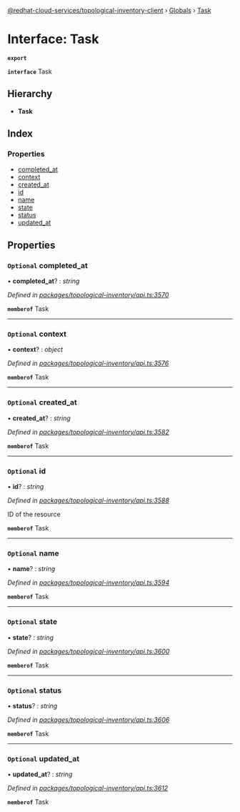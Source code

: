 [@redhat-cloud-services/topological-inventory-client](../README.md) › [Globals](../globals.md) › [Task](task.md)

# Interface: Task

**`export`** 

**`interface`** Task

## Hierarchy

* **Task**

## Index

### Properties

* [completed_at](task.md#optional-completed_at)
* [context](task.md#optional-context)
* [created_at](task.md#optional-created_at)
* [id](task.md#optional-id)
* [name](task.md#optional-name)
* [state](task.md#optional-state)
* [status](task.md#optional-status)
* [updated_at](task.md#optional-updated_at)

## Properties

### `Optional` completed_at

• **completed_at**? : *string*

*Defined in [packages/topological-inventory/api.ts:3570](https://github.com/RedHatInsights/javascript-clients/blob/master/packages/topological-inventory/api.ts#L3570)*

**`memberof`** Task

___

### `Optional` context

• **context**? : *object*

*Defined in [packages/topological-inventory/api.ts:3576](https://github.com/RedHatInsights/javascript-clients/blob/master/packages/topological-inventory/api.ts#L3576)*

**`memberof`** Task

___

### `Optional` created_at

• **created_at**? : *string*

*Defined in [packages/topological-inventory/api.ts:3582](https://github.com/RedHatInsights/javascript-clients/blob/master/packages/topological-inventory/api.ts#L3582)*

**`memberof`** Task

___

### `Optional` id

• **id**? : *string*

*Defined in [packages/topological-inventory/api.ts:3588](https://github.com/RedHatInsights/javascript-clients/blob/master/packages/topological-inventory/api.ts#L3588)*

ID of the resource

**`memberof`** Task

___

### `Optional` name

• **name**? : *string*

*Defined in [packages/topological-inventory/api.ts:3594](https://github.com/RedHatInsights/javascript-clients/blob/master/packages/topological-inventory/api.ts#L3594)*

**`memberof`** Task

___

### `Optional` state

• **state**? : *string*

*Defined in [packages/topological-inventory/api.ts:3600](https://github.com/RedHatInsights/javascript-clients/blob/master/packages/topological-inventory/api.ts#L3600)*

**`memberof`** Task

___

### `Optional` status

• **status**? : *string*

*Defined in [packages/topological-inventory/api.ts:3606](https://github.com/RedHatInsights/javascript-clients/blob/master/packages/topological-inventory/api.ts#L3606)*

**`memberof`** Task

___

### `Optional` updated_at

• **updated_at**? : *string*

*Defined in [packages/topological-inventory/api.ts:3612](https://github.com/RedHatInsights/javascript-clients/blob/master/packages/topological-inventory/api.ts#L3612)*

**`memberof`** Task
